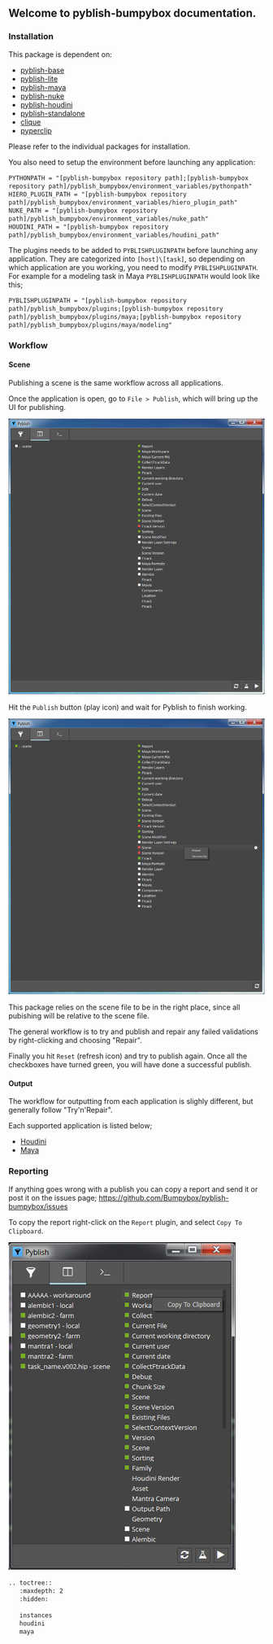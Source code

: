 ## Welcome to pyblish-bumpybox documentation.

### Installation

This package is dependent on:

- [pyblish-base](https://github.com/pyblish/pyblish-base)
- [pyblish-lite](https://github.com/pyblish/pyblish-lite)
- [pyblish-maya](https://github.com/pyblish/pyblish-maya)
- [pyblish-nuke](https://github.com/pyblish/pyblish-nuke)
- [pyblish-houdini](https://github.com/pyblish/pyblish-houdini)
- [pyblish-standalone](https://github.com/pyblish/pyblish-standalone)
- [clique](https://gitlab.com/4degrees/clique)
- [pyperclip](https://github.com/asweigart/pyperclip)

Please refer to the individual packages for installation.

You also need to setup the environment before launching any application:

```
PYTHONPATH = "[pyblish-bumpybox repository path];[pyblish-bumpybox repository path]/pyblish_bumpybox/environment_variables/pythonpath"
HIERO_PLUGIN_PATH = "[pyblish-bumpybox repository path]/pyblish_bumpybox/environment_variables/hiero_plugin_path"
NUKE_PATH = "[pyblish-bumpybox repository path]/pyblish_bumpybox/environment_variables/nuke_path"
HOUDINI_PATH = "[pyblish-bumpybox repository path]/pyblish_bumpybox/environment_variables/houdini_path"
```

The plugins needs to be added to ```PYBLISHPLUGINPATH``` before launching any application. They are categorized into ```[host]\[task]```, so depending on which application are you working, you need to modify ```PYBLISHPLUGINPATH```. For example for a modeling task in Maya ```PYBLISHPLUGINPATH``` would look like this;

```
PYBLISHPLUGINPATH = "[pyblish-bumpybox repository path]/pyblish_bumpybox/plugins;[pyblish-bumpybox repository path]/pyblish_bumpybox/plugins/maya;[pyblish-bumpybox repository path]/pyblish_bumpybox/plugins/maya/modeling"
```

### Workflow

#### Scene

Publishing a scene is the same workflow across all applications.

Once the application is open, go to ```File > Publish```, which will bring up the UI for publishing.

![pyblish_ui](pyblish_ui.png "Pyblish UI screengrab")

Hit the ```Publish``` button (play icon) and wait for Pyblish to finish working.

![pyblish_finished](pyblish_finished.png "Pyblish UI screengrab")

This package relies on the scene file to be in the right place, since all pubishing will be relative to the scene file.

The general workflow is to try and publish and repair any failed validations by right-clicking and choosing "Repair".

Finally you hit ```Reset``` (refresh icon) and try to publish again. Once all the checkboxes have turned green, you will have done a successful publish.

#### Output

The workflow for outputting from each application is slighly different, but generally follow "Try'n'Repair".

Each supported application is listed below;

- [Houdini](houdini.md)
- [Maya](maya.md)

### Reporting

If anything goes wrong with a publish you can copy a report and send it or post it on the issues page; https://github.com/Bumpybox/pyblish-bumpybox/issues

To copy the report right-click on the ```Report``` plugin, and select ```Copy To Clipboard```.

![report](report.png "Report screengrab")

```eval_rst
.. toctree::
   :maxdepth: 2
   :hidden:

   instances
   houdini
   maya
```
